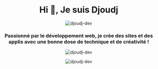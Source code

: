 <h1 align="center">Hi 👋, Je suis Djoudj</h1>

<p align="center">
  <img src="https://komarev.com/ghpvc/?username=djoudj-dev&label=Profile%20views&color=0e75b6&style=flat" alt="djoudj-dev" />
</p>

<h3 align="center">Passionné par le développement web, je crée des sites et des applis avec une bonne dose de technique et de créativité !</h3>

<p align="center">
        <img src="https://github-readme-stats.vercel.app/api/top-langs?username=djoudj-dev&show_icons=true&locale=en&layout=compact" alt="djoudj-dev" />
</p>
<p align="center">
  <img src="https://github-readme-streak-stats.herokuapp.com/?user=djoudj-dev&" alt="djoudj-dev" />
</p>


